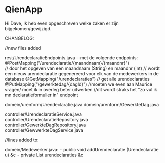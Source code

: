 # QienApp

Hi Dave,
Ik heb even opgeschreven welke zaken er zijn bijgekomen/gewijzigd.

CHANGELOG:

//new files added

rest/UrendeclaratieEndpoints.java
--met de volgende endpoints:
	@PostMapping("/urendeclaratie/{maandnaam}/{maandnr}")   
  // door het opgeven van een maandnaam (String) en maandnr (int)
  //  wordt een nieuw urendeclaratie gegenereerd voor elk van de medewerkers in de database
	@GetMapping("/urendeclaraties")
  // get alle urendeclaraties
	@PutMapping("/gewerktedag/{dagId}")
  //moeten we even aan Maurice vragen/ moet ik in overleg beter uitwerken
  //dit wordt straks het "zo vul ik mn declaratieformulier in" endpoint

domein/urenform/Urendeclaratie.java
domein/urenform/GewerkteDag.java

controller/UrendeclaratieService.java
controller/UrendeclaratieRepository.java
controller/GewerkteDagRepository.java
controller/GewwerkteDagService.java

//lines added to:

domein/Medewerker.java:
	⁃	public void addUrendeclaratie (Urendeclaratie u) &c
	⁃	private List<Urendeclaratie> urendeclaraties &c
